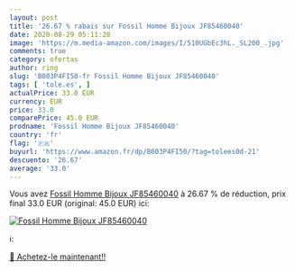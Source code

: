 ```yaml
---
layout: post
title: '26.67 % rabais sur Fossil Homme Bijoux JF85460040'
date: 2020-08-29 05:11:28
image: 'https://m.media-amazon.com/images/I/510UGbEc3hL._SL200_.jpg'
comments: true
category: ofertas
author: ring
slug: 'B003P4FI50-fr Fossil Homme Bijoux JF85460040'
tags: [ 'tole.es', ]
actualPrice: 33.0 EUR
currency: EUR
price: 33.0
comparePrice: 45.0 EUR
prodname: 'Fossil Homme Bijoux JF85460040'
country: 'fr'
flag: '🇫🇷'
buyurl: 'https://www.amazon.fr/dp/B003P4FI50/?tag=tolees0d-21'
descuento: '26.67'
average: '33.0'
---
```


Vous avez [Fossil Homme Bijoux JF85460040](https://www.amazon.fr/dp/B003P4FI50/?tag=tolees0d-21)  à  26.67 % de réduction, prix final  33.0 EUR (original: 45.0 EUR) ici:

[![Fossil Homme Bijoux JF85460040](https://m.media-amazon.com/images/I/510UGbEc3hL._SL200_.jpg)](https://www.amazon.fr/dp/B003P4FI50/?tag=tolees0d-21)

ℹ️:


[🛒 Achetez-le maintenant!!](https://www.amazon.fr/dp/B003P4FI50/?tag=tolees0d-21)
